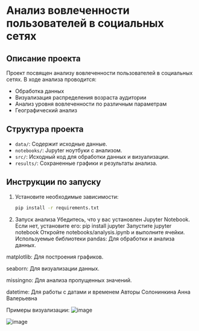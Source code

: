 # Анализ вовлеченности пользователей в социальных сетях

## Описание проекта
Проект посвящен анализу вовлеченности пользователей в социальных сетях. В ходе анализа проводится:
- Обработка данных
- Визуализация распределения возраста аудитории
- Анализ уровня вовлеченности по различным параметрам
- Географический анализ

## Структура проекта
- `data/`: Содержит исходные данные.
- `notebooks/`: Jupyter ноутбуки с анализом.
- `src/`: Исходный код для обработки данных и визуализации.
- `results/`: Сохраненные графики и результаты анализа.

## Инструкции по запуску
1. Установите необходимые зависимости:
   ```bash
   pip install -r requirements.txt
2. Запуск анализа
Убедитесь, что у вас установлен Jupyter Notebook. Если нет, установите его:
pip install jupyter
Запустите
jupyter notebook
Откройте notebooks/analysis.ipynb и выполните ячейки.
Используемые библиотеки
pandas: Для обработки и анализа данных.

matplotlib: Для построения графиков.

seaborn: Для визуализации данных.

missingno: Для анализа пропущенных значений.

datetime: Для работы с датами и временем
Авторы
Солонинкина Анна Валерьевна

Примеры визуализации: 
![image](https://github.com/user-attachments/assets/6e322bb0-62be-47dc-a4d3-b507bb47471e)

![image](https://github.com/user-attachments/assets/d2d1f610-bc00-4d30-93fb-364373f5e678)


